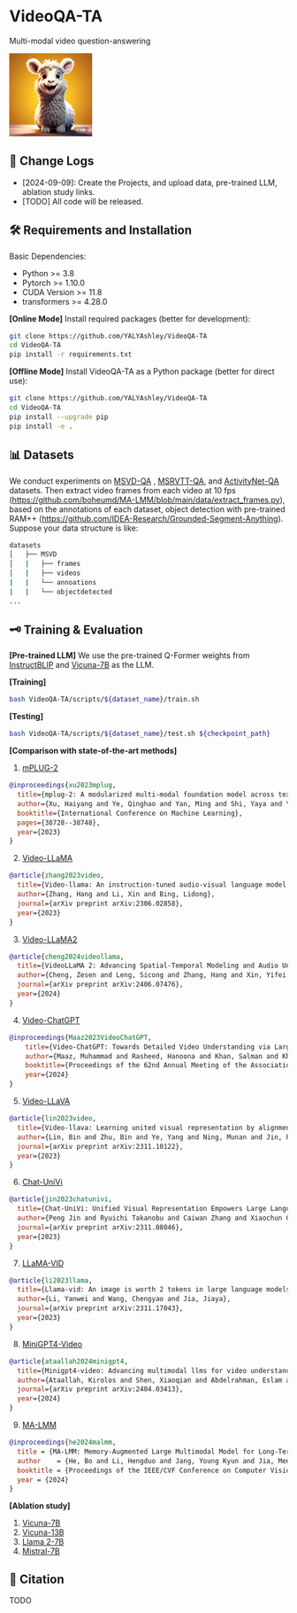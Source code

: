 # VideoQA-TA
Multi-modal video question-answering
<p align="left">
    <img src="https://github.com/YALYAshley/VideoQA-TA/blob/main/ICONS.png" width="150" style="margin-bottom: 0.2;"/>
<p>


## 📝 Change Logs
* [2024-09-09]: Create the Projects, and upload data, pre-trained LLM, ablation study links.
* [TODO] All code will be released.

## 🛠️ Requirements and Installation
Basic Dependencies:
* Python >= 3.8
* Pytorch >= 1.10.0
* CUDA Version >= 11.8
* transformers >= 4.28.0

**[Online Mode]** Install required packages (better for development):
```bash
git clone https://github.com/YALYAshley/VideoQA-TA
cd VideoQA-TA
pip install -r requirements.txt
```

**[Offline Mode]** Install VideoQA-TA as a Python package (better for direct use):
```bash
git clone https://github.com/YALYAshley/VideoQA-TA
cd VideoQA-TA
pip install --upgrade pip  
pip install -e .
```

## 📊 Datasets
We conduct experiments on [MSVD-QA](https://github.com/xudejing/video-question-answering) , [MSRVTT-QA](https://github.com/xudejing/video-question-answering), and [ActivityNet-QA](https://github.com/MILVLG/activitynet-qa) datasets. 
Then extract video frames from each video at 10 fps (https://github.com/boheumd/MA-LMM/blob/main/data/extract_frames.py), based on the annotations of each dataset, object detection with pre-trained RAM++ (https://github.com/IDEA-Research/Grounded-Segment-Anything).
Suppose your data structure is like:
```bash
datasets
│   ├── MSVD
│   |   ├── frames
│   |   ├── videos
|   |   └── annoations
|   |   └── objectdetected
...
```


## 🗝️ Training & Evaluation
**[Pre-trained LLM]** 
We use the pre-trained Q-Former weights from [InstructBLIP](https://storage.googleapis.com/sfr-vision-language-research/LAVIS/models/InstructBLIP/instruct_blip_vicuna7b_trimmed.pth) and [Vicuna-7B](https://huggingface.co/lmsys/vicuna-7b-v1.5) as the LLM.

**[Training]** 
```bash
bash VideoQA-TA/scripts/${dataset_name}/train.sh
```

**[Testing]** 
```bash
bash VideoQA-TA/scripts/${dataset_name}/test.sh ${checkpoint_path}
```

**[Comparison with state-of-the-art methods]** 
1) [mPLUG-2](https://github.com/X-PLUG/mPLUG-2)
```bibtex
@inproceedings{xu2023mplug,
  title={mplug-2: A modularized multi-modal foundation model across text, image and video},
  author={Xu, Haiyang and Ye, Qinghao and Yan, Ming and Shi, Yaya and Ye, Jiabo and Xu, Yuanhong and Li, Chenliang and Bi, Bin and Qian, Qi and Wang, Wei and others},
  booktitle={International Conference on Machine Learning},
  pages={38728--38748},
  year={2023}
}
```
2) [Video-LLaMA](https://github.com/DAMO-NLP-SG/Video-LLaMA)
```bibtex
@article{zhang2023video,
  title={Video-llama: An instruction-tuned audio-visual language model for video understanding},
  author={Zhang, Hang and Li, Xin and Bing, Lidong},
  journal={arXiv preprint arXiv:2306.02858},
  year={2023}
}
```
3) [Video-LLaMA2](https://github.com/DAMO-NLP-SG/VideoLLaMA2)
```bibtex
@article{cheng2024videollama,
  title={VideoLLaMA 2: Advancing Spatial-Temporal Modeling and Audio Understanding in Video-LLMs},
  author={Cheng, Zesen and Leng, Sicong and Zhang, Hang and Xin, Yifei and Li, Xin and Chen, Guanzheng and Zhu, Yongxin and Zhang, Wenqi and Luo, Ziyang and Zhao, Deli and others},
  journal={arXiv preprint arXiv:2406.07476},
  year={2024}
}
```
4) [Video-ChatGPT](https://github.com/mbzuai-oryx/Video-ChatGPT)
```bibtex
@inproceedings{Maaz2023VideoChatGPT,
    title={Video-ChatGPT: Towards Detailed Video Understanding via Large Vision and Language Models},
    author={Maaz, Muhammad and Rasheed, Hanoona and Khan, Salman and Khan, Fahad Shahbaz},
    booktitle={Proceedings of the 62nd Annual Meeting of the Association for Computational Linguistics (ACL 2024)},
    year={2024}
}
```
5) [Video-LLaVA](https://github.com/PKU-YuanGroup/Video-LLaVA)
```bibtex
@article{lin2023video,
  title={Video-llava: Learning united visual representation by alignment before projection},
  author={Lin, Bin and Zhu, Bin and Ye, Yang and Ning, Munan and Jin, Peng and Yuan, Li},
  journal={arXiv preprint arXiv:2311.10122},
  year={2023}
}
```
6) [Chat-UniVi](https://github.com/PKU-YuanGroup/Chat-UniVi/tree/main)
```bibtex
@article{jin2023chatunivi,
  title={Chat-UniVi: Unified Visual Representation Empowers Large Language Models with Image and Video Understanding}, 
  author={Peng Jin and Ryuichi Takanobu and Caiwan Zhang and Xiaochun Cao and Li Yuan},
  journal={arXiv preprint arXiv:2311.08046},
  year={2023}
}
```
7) [LLaMA-VID](https://github.com/dvlab-research/LLaMA-VID)
```bibtex
@article{li2023llama,
  title={Llama-vid: An image is worth 2 tokens in large language models},
  author={Li, Yanwei and Wang, Chengyao and Jia, Jiaya},
  journal={arXiv preprint arXiv:2311.17043},
  year={2023}
}
```
8) [MiniGPT4-Video](https://github.com/Vision-CAIR/MiniGPT4-video/tree/main)
```bibtex
@article{ataallah2024minigpt4,
  title={Minigpt4-video: Advancing multimodal llms for video understanding with interleaved visual-textual tokens},
  author={Ataallah, Kirolos and Shen, Xiaoqian and Abdelrahman, Eslam and Sleiman, Essam and Zhu, Deyao and Ding, Jian and Elhoseiny, Mohamed},
  journal={arXiv preprint arXiv:2404.03413},
  year={2024}
}
```
9) [MA-LMM](https://github.com/boheumd/MA-LMM/tree/main)
```bibtex
@inproceedings{he2024malmm,
  title = {MA-LMM: Memory-Augmented Large Multimodal Model for Long-Term Video Understanding},
  author    = {He, Bo and Li, Hengduo and Jang, Young Kyun and Jia, Menglin and Cao, Xuefei and Shah, Ashish and Shrivastava, Abhinav and Lim, Ser-Nam},
  booktitle = {Proceedings of the IEEE/CVF Conference on Computer Vision and Pattern Recognition (CVPR)},
  year = {2024}
}
```

**[Ablation study]** 
1) [Vicuna-7B](https://huggingface.co/lmsys/vicuna-7b-v1.5)
2) [Vicuna-13B](https://huggingface.co/lmsys/vicuna-13b-v1.5)
3) [Llama 2-7B](https://huggingface.co/meta-llama/Llama-2-7b)
4) [Mistral-7B](https://huggingface.co/mistralai/Mistral-7B-Instruct-v0.3)



## 📑 Citation
TODO
